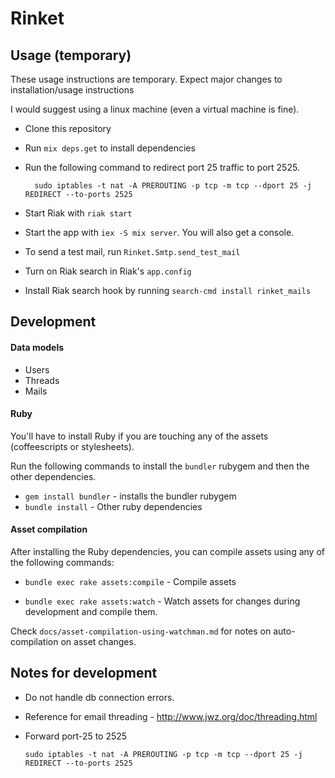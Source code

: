 # Rinket


## Usage (temporary)

These usage instructions are temporary. Expect major changes to installation/usage instructions

I would suggest using a linux machine (even a virtual machine is fine).

* Clone this repository
* Run `mix deps.get` to install dependencies
* Run the following command to redirect port 25 traffic to port 2525.

        sudo iptables -t nat -A PREROUTING -p tcp -m tcp --dport 25 -j REDIRECT --to-ports 2525

* Start Riak with `riak start`
* Start the app with `iex -S mix server`. You will also get a console.
* To send a test mail, run `Rinket.Smtp.send_test_mail`

* Turn on Riak search in Riak's `app.config`
* Install Riak search hook by running `search-cmd install rinket_mails`

## Development

#### Data models

* Users
* Threads
* Mails



#### Ruby

You'll have to install Ruby if you are touching any of the assets (coffeescripts or stylesheets).

Run the following commands to install the `bundler` rubygem and then the other dependencies.

* `gem install bundler` - installs the bundler rubygem
* `bundle install` - Other ruby dependencies


#### Asset compilation

After installing the Ruby dependencies, you can compile assets using any of the following commands:

* `bundle exec rake assets:compile` - Compile assets

* `bundle exec rake assets:watch` - Watch assets for changes during development and compile them.


Check `docs/asset-compilation-using-watchman.md` for notes on auto-compilation on asset changes.

## Notes for development

* Do not handle db connection errors.
* Reference for email threading - http://www.jwz.org/doc/threading.html
* Forward port-25 to 2525

      sudo iptables -t nat -A PREROUTING -p tcp -m tcp --dport 25 -j REDIRECT --to-ports 2525

